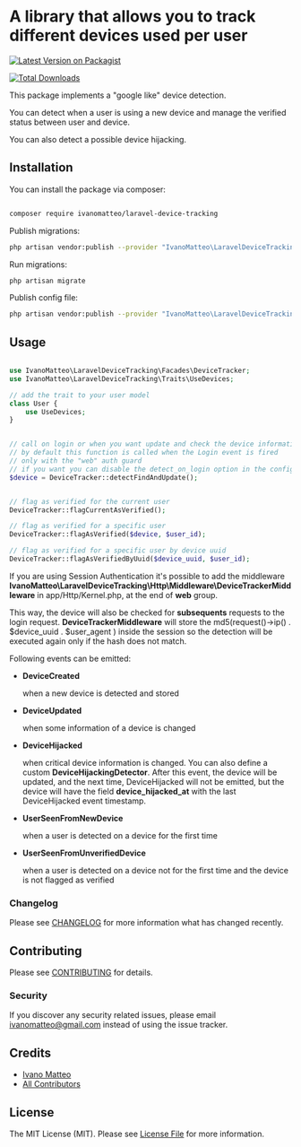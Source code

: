 # A library that allows you to track different devices used per user

[![Latest Version on Packagist](https://img.shields.io/packagist/v/ivanomatteo/laravel-device-tracking.svg?style=flat-square)](https://packagist.org/packages/ivanomatteo/laravel-device-tracking)

<!-- [![Build Status](https://img.shields.io/travis/ivanomatteo/laravel-device-tracking/master.svg?style=flat-square)](https://travis-ci.org/ivanomatteo/laravel-device-tracking)
[![Quality Score](https://img.shields.io/scrutinizer/g/ivanomatteo/laravel-device-tracking.svg?style=flat-square)](https://scrutinizer-ci.com/g/ivanomatteo/laravel-device-tracking)
 -->
[![Total Downloads](https://img.shields.io/packagist/dt/ivanomatteo/laravel-device-tracking.svg?style=flat-square)](https://packagist.org/packages/ivanomatteo/laravel-device-tracking)


This package implements a "google like" device detection.

You can detect when a user is using a new device and manage the verified status between user and device.

You can also detect a possible device hijacking.



## Installation

You can install the package via composer:

```bash

composer require ivanomatteo/laravel-device-tracking

```

Publish migrations:

```bash
php artisan vendor:publish --provider "IvanoMatteo\LaravelDeviceTracking\LaravelDeviceTrackingServiceProvider" --tag migrations
```

Run migrations:
```bash
php artisan migrate
```

Publish config file:

```bash
php artisan vendor:publish --provider "IvanoMatteo\LaravelDeviceTracking\LaravelDeviceTrackingServiceProvider" --tag config
```

## Usage

```php

use IvanoMatteo\LaravelDeviceTracking\Facades\DeviceTracker;
use IvanoMatteo\LaravelDeviceTracking\Traits\UseDevices;

// add the trait to your user model
class User {
    use UseDevices;
}


// call on login or when you want update and check the device informations
// by default this function is called when the Login event is fired 
// only with the "web" auth guard
// if you want you can disable the detect_on_login option in the config file
$device = DeviceTracker::detectFindAndUpdate();


// flag as verified for the current user
DeviceTracker::flagCurrentAsVerified();

// flag as verified for a specific user
DeviceTracker::flagAsVerified($device, $user_id);

// flag as verified for a specific user by device uuid
DeviceTracker::flagAsVerifiedByUuid($device_uuid, $user_id);


```

If you are using Session Authentication it's possible to add the middleware
**IvanoMatteo\LaravelDeviceTracking\Http\Middleware\DeviceTrackerMiddleware** in app/Http/Kernel.php, at the end of **web** group.

This way, the device will also be checked for **subsequents** requests to the login request.
**DeviceTrackerMiddleware** will store the md5(request()->ip() . $device_uuid . $user_agent ) inside the session
so the detection will be executed again only if the hash does not match.  



Following events can be emitted:

* **DeviceCreated**

    when a new device is detected and stored

* **DeviceUpdated**

    when some information of a device is changed

* **DeviceHijacked**

    when critical device information is changed.
    You can also define a custom **DeviceHijackingDetector**.
    After this event, the device will be updated, and the next time, DeviceHijacked
    will not be emitted, but the device will have the field **device_hijacked_at**
    with the last DeviceHijacked event timestamp.

* **UserSeenFromNewDevice**

    when a user is detected on a device for the first time 

* **UserSeenFromUnverifiedDevice**

    when a user is detected on a device not for the first time and the device is not flagged as verified

### Changelog

Please see [CHANGELOG](CHANGELOG.md) for more information what has changed recently.

## Contributing

Please see [CONTRIBUTING](CONTRIBUTING.md) for details.

### Security

If you discover any security related issues, please email ivanomatteo@gmail.com instead of using the issue tracker.

## Credits

-   [Ivano Matteo](https://github.com/ivanomatteo)
-   [All Contributors](../../contributors)

## License

The MIT License (MIT). Please see [License File](LICENSE.md) for more information.
